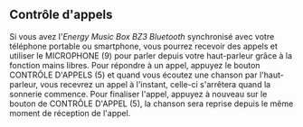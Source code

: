 ## Contrôle d'appels

Si vous avez l'*Energy Music Box BZ3 Bluetooth* synchronisé avec votre téléphone portable ou smartphone, vous pourrez recevoir des appels et utiliser le MICROPHONE (9) pour parler depuis votre haut-parleur grâce à la fonction mains libres.
Pour répondre à un appel, appuyez le bouton CONTRÔLE D'APPELS (5) et quand vous écoutez une chanson par l'haut-parleur, vous recevrez un appel à l'instant, celle-ci s'arrêtera quand la sonnerie commence. Pour finaliser l'appel, appuyez à nouveau sur le bouton de CONTRÔLE D'APPEL (5), la chanson sera reprise depuis le même moment de réception de l'appel.  
